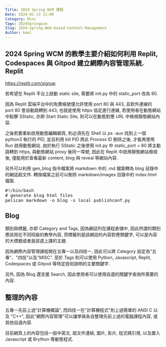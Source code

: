 ```yaml
---
Title: 2024 Spring WCM 課程
Date: 2024-02-13 11:00
Category: Misc
Tags: 2024Springwcm
Slug: 2024-Spring-Web-based-Content-Management
Author: kmol
---
```


2024 Spring WCM 的教學主要介紹如何利用 Replit, Codespaces 與 Gitpod 建立網際內容管理系統.
　<!-- PELICAN_END_SUMMARY -->
Replit
----
<https://replit.com/signup>

若希望在 Replit 平台上啟動 static site, 需要將 init.py 中的 static_port 改為 80.

因為 Replit 雲端平台中的免費帳號僅允許使用 port 80 與 443, 且對外連線的 port 80 會自動跳轉到 443, 也就是使用 https 協定進行連線, 若使用者在動態網站中點擊 SStatic, 亦即 Start Static Site, 則可以在動態對應 URL 中檢視靜態網站內容.

之後若要重新啟用動態編輯網頁, 則必須先在 Shell 以 ps -aux 找到上一個 python3 執行的 PID, 並且利用 kill PID 將此 Process ID 刪除之後, 才能再使用 Run 啟用動態網站. 由於執行 SStatic 之後使用 init.py 中 static_port = 80 將主動跳轉到 https, 與動態網站 proxy 後同一埠號, 因此在 Replit 中啟用靜態網站檢視後, 僅能用於查看最新 content, blog 與 reveal 等網站內容.

另外可以利用 gen_blog 指令檔案將 markdown 中的 .md 檔案轉為 blog 目錄中的網誌超文件. 轉換檔案之前可以刪除 markdown/images 目錄中的 index.html 檔案.

<pre class="brush: python">
#!/bin/bash
# generate blog html files
pelican markdown -o blog -s local_publishconf.py
</pre>

Blog
----

類別與標籤, 亦即 Category and Tags, 因為網誌列在課程倉儲中, 因此所謂的類別應該用在不同班級的教學內容, 而標籤則是該網誌的內容對應關鍵字, 可以是內容的大標題或者是該週上課的主題.

因為網際內容管理課程開在五專一以及四技一, 因此可以將 Category 設定為"五專"、"四技"以及"MISC". 至於 Tags 則可以使用 Python, Javascript, Replit, Codespaces 或 Gitpod 等特定技術說明的主要關鍵字. 

另外, 因為 Blog 還支援 Search, 因此使用者可以使用自選的關鍵字查詢所需要的內容.

整理的內容
----

五專一先前上過"計算機概論", 而四技一在"計算機程式"則上過簡單的 ANSI C 以及 "C++", 因此"網際內容管理"可以讓學員各自整理先前上過的電腦課程內容, 或其他自選內容.

目前網頁上的內容包括一般中英文, 超文件連結, 圖片, 影片, 程式碼引用, 以及置入 Javascript 或 Brython 等動態程式.


